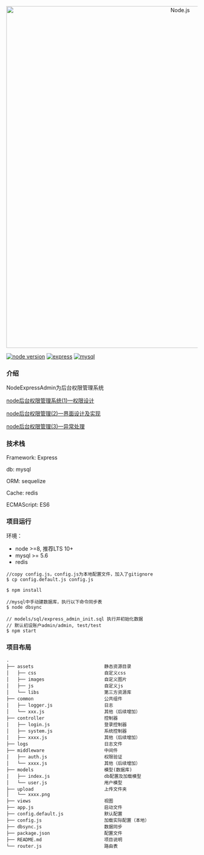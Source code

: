 <p align="center">
    <img
      alt="Node.js"
      src="https://user-images.githubusercontent.com/3664948/63746652-ec549200-c8d7-11e9-8b5f-4d398e975e05.png"
      width="900"
    />
</p>

[![node version](https://img.shields.io/badge/node.js-%3E=_8.0.0-green.svg)](http://nodejs.org/download/)
[![express](https://img.shields.io/badge/express-%5E4.17.1-green.svg)](https://expressjs.com)
[![mysql](https://img.shields.io/badge/mysql-%5E2.17.1-green.svg)](https://github.com/mysqljs/mysql)

### 介绍
NodeExpressAdmin为后台权限管理系统 

[node后台权限管理系统(1)—权限设计](https://github.com/ciey/NodeExpressAdmin/issues/1)

[node后台权限管理(2)—界面设计及实现](https://github.com/ciey/NodeExpressAdmin/issues/2)

[node后台权限管理(3)—异常处理](https://github.com/ciey/NodeExpressAdmin/issues/3)

### 技术栈
Framework: Express

db: mysql

ORM: sequelize

Cache: redis

ECMAScript: ES6

### 项目运行

环境：
- node >=8, 推荐LTS 10+
- mysql >= 5.6
- redis 

```
//copy config.js，config.js为本地配置文件，加入了gitignore
$ cp config.default.js config.js

$ npm install

//mysql中手动建数据库，执行以下命令同步表
$ node dbsync

// models/sql/express_admin_init.sql 执行并初始化数据
// 默认初设账户admin/admin, test/test
$ npm start

```

### 项目布局

```
.
├── assets                          静态资源目录
│   ├── css                         自定义css
│   ├── images                      自定义图片
│   ├── js                          自定义js
│   └── libs                        第三方资源库
├── common                          公共组件
│   ├── logger.js                   日志
│   └── xxx.js                      其他（后续增加）
├── controller                      控制器
│   ├── login.js                    登录控制器 
│   ├── system.js                   系统控制器
│   ├── xxxx.js                     其他（后续增加）
├── logs                            日志文件
├── middleware                      中间件
│   ├── auth.js                     权限验证    
│   └── xxxx.js                     其他（后续增加）
├── models                          模型(数据库)
│   ├── index.js                    db配置及加载模型
│   └── user.js                     用户模型
├── upload                          上传文件夹
│   └── xxxx.png                     
├── views                           视图
├── app.js                          启动文件
├── config.default.js               默认配置     
├── config.js                       加载实际配置（本地）         
├── dbsync.js                       数据同步             
├── package.json                    配置文件
├── README.md                       项目说明
└── router.js                       路由表

```
